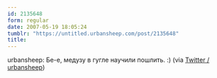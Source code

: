 ```yaml
---
id: 2135648
form: regular
date: 2007-05-19 18:05:24
tumblr: "https://untitled.urbansheep.com/post/2135648"
title:
---
```


<p>urbansheep: Бе-е, медузу в гугле научили пошлить. :) (via <a href="http://twitter.com/urbansheep/statuses/70126852">Twitter / urbansheep</a>)</p>

